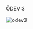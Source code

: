 ÖDEV 3

![odev3](https://github.com/cevdetkilickeser/ReactDers/assets/87152091/249311a0-2fab-455e-bc7e-d9cb8e1edbab)
